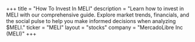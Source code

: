 +++
title = "How To Invest In MELI"
description = "Learn how to invest in MELI with our comprehensive guide. Explore market trends, financials, and the social pulse to help you make informed decisions when analyzing $MELI."
ticker = "MELI"
layout = "stocks"
company = "MercadoLibre Inc (MELI)"
+++

